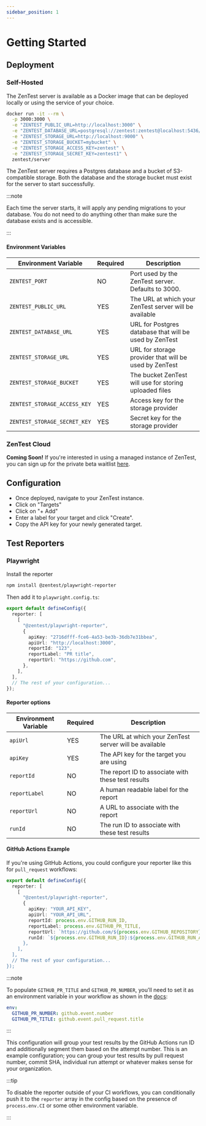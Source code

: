```yaml
---
sidebar_position: 1
---
```


# Getting Started

## Deployment

### Self-Hosted

The ZenTest server is available as a Docker image that can be deployed locally or using the service
of your choice.

```bash
docker run -it --rm \
  -p 3000:3000 \
  -e "ZENTEST_PUBLIC_URL=http://localhost:3000" \
  -e "ZENTEST_DATABASE_URL=postgresql://zentest:zentest@localhost:5436/zentest?schema=public" \
  -e "ZENTEST_STORAGE_URL=http://localhost:9000" \
  -e "ZENTEST_STORAGE_BUCKET=mybucket" \
  -e "ZENTEST_STORAGE_ACCESS_KEY=zentest" \
  -e "ZENTEST_STORAGE_SECRET_KEY=zentest1" \
  zentest/server
```

The ZenTest server requires a Postgres database and a bucket of S3-compatible storage. Both
the database and the storage bucket must exist for the server to start successfully.

:::note

Each time the server starts, it will apply any pending migrations to your database. You do not
need to do anything other than make sure the database exists and is accessible.

:::

#### Environment Variables
| Environment Variable | Required | Description |
| --- | --- | --- |
| `ZENTEST_PORT` | NO | Port used by the ZenTest server. Defaults to 3000. |
| `ZENTEST_PUBLIC_URL` | YES | The URL at which your ZenTest server will be available |
| `ZENTEST_DATABASE_URL` | YES | URL for Postgres database that will be used by ZenTest |
| `ZENTEST_STORAGE_URL` | YES | URL for storage provider that will be used by ZenTest |
| `ZENTEST_STORAGE_BUCKET` | YES | The bucket ZenTest will use for storing uploaded files |
| `ZENTEST_STORAGE_ACCESS_KEY` | YES | Access key for the storage provider |
| `ZENTEST_STORAGE_SECRET_KEY` | YES | Secret key for the storage provider |

### ZenTest Cloud

**Coming Soon!** If you're interested in using a managed instance of ZenTest, you can sign up for
the private beta waitlist [here](https://forms.gle/k3avjtC7rJ2iWbrYA).

## Configuration

* Once deployed, navigate to your ZenTest instance.
* Click on "Targets"
* Click on "+ Add"
* Enter a label for your target and click "Create".
* Copy the API key for your newly generated target.

## Test Reporters

### Playwright

Install the reporter

```bash
npm install @zentest/playwright-reporter
```

Then add it to `playwright.config.ts`:

```typescript
export default defineConfig({
  reporter: [
    [
      "@zentest/playwright-reporter",
      {
        apiKey: "2716dfff-fce6-4a53-be3b-36db7e31bbea",
        apiUrl: "http://localhost:3000",
        reportId: "123",
        reportLabel: "PR title",
        reportUrl: "https://github.com",
      },
    ],
  ],
  // The rest of your configuration...
});
```

#### Reporter options
| Environment Variable | Required | Description |
| --- | --- | --- |
| `apiUrl` | YES | The URL at which your ZenTest server will be available |
| `apiKey` | YES | The API key for the target you are using |
| `reportId` | NO | The report ID to associate with these test results |
| `reportLabel` | NO | A human readable label for the report |
| `reportUrl` | NO | A URL to associate with the report |
| `runId` | NO | The run ID to associate with these test results |

#### GitHub Actions Example
If you're using GitHub Actions, you could configure your reporter like this for `pull_request` 
workflows:

```typescript
export default defineConfig({
  reporter: [
    [
      "@zentest/playwright-reporter",
      {
        apiKey: "YOUR_API_KEY",
        apiUrl: "YOUR_API_URL",
        reportId: process.env.GITHUB_RUN_ID,
        reportLabel: process.env.GITHUB_PR_TITLE,
        reportUrl: `https://github.com/${process.env.GITHUB_REPOSITORY}/actions/runs/${process.env.GITHUB_RUN_ID}`,
        runId: `${process.env.GITHUB_RUN_ID}:${process.env.GITHUB_RUN_ATTEMPT},
      },
    ],
  ],
  // The rest of your configuration...
});
```

:::note

To populate `GITHUB_PR_TITLE` and `GITHUB_PR_NUMBER`, you'll need to set it as an environment variable in your
workflow as shown in the [docs](https://docs.github.com/en/actions/learn-github-actions/variables#defining-environment-variables-for-a-single-workflow):
```yaml
env:
  GITHUB_PR_NUMBER: github.event.number
  GITHUB_PR_TITLE: github.event.pull_request.title
```

:::

This configuration will group your test results by the GitHub Actions run ID and additionally
segment them based on the attempt number. This is an example configuration; you can group your test
results by pull request number, commit SHA, individual run attempt or whatever makes sense for your
organization.

:::tip

To disable the reporter outside of your CI workflows, you can conditionally push it to the `reporter`
array in the config based on the presence of `process.env.CI` or some other environment variable.

:::
